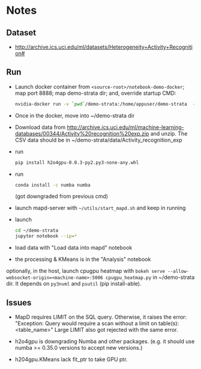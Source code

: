 # Notes

## Dataset

* http://archive.ics.uci.edu/ml/datasets/Heterogeneity+Activity+Recognition#

## Run

* Launch docker container from `<source-root>/notebook-demo-docker`; map port 8888; map demo-strata dir; and, override startup CMD:
  ```bash
  nvidia-docker run -v `pwd`/demo-strata:/home/appuser/demo-strata  -p 8888:8888 -ti goai/demo:latest /bin/bash
  ```
* Once in the docker, move into ~/demo-strata dir
* Download data from http://archive.ics.uci.edu/ml/machine-learning-databases/00344/Activity%20recognition%20exp.zip and unzip.  The CSV data should be in ~/demo-strata/data/Activity_recognition_exp
* run
  ```bash
  pip install h2o4gpu-0.0.3-py2.py3-none-any.whl
  ```
* run
  ```bash
  conda install -c numba numba
  ```
  (got downgraded from previous cmd)
* launch mapd-server with `~/utils/start_mapd.sh` and keep in running

* launch
  ```bash
  cd ~/demo-strata
  jupyter notebook --ip=*
  ```
* load data with "Load data into mapd" notebook
* the processing & KMeans is in the "Analysis" notebook

optionally, in the host, launch cpugpu heatmap with `bokeh serve --allow-websocket-origin=<machine-name>:5006 cpugpu_heatmap.py` in ~/demo-strata dir.
It depends on `py3nvml` and `psutil` (pip install-able).


## Issues

* MapD requires LIMIT on the SQL query.
  Otherwise, it raises the error:
  "Exception: Query would require a scan without a limit on table(s): <table_name>"
  Large LIMIT also got rejected with the same error.

* h2o4gpu is downgrading Numba and other packages.
  (e.g. it should use numba >= 0.35.0 versions to accept new versions.)

* h204gpu.KMeans lack fit_ptr to take GPU ptr.

